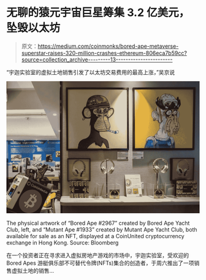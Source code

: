 # 无聊的猿元宇宙巨星筹集 3.2 亿美元，坠毁以太坊

> 原文：<https://medium.com/coinmonks/bored-ape-metaverse-superstar-raises-320-million-crashes-ethereum-806eca7b59cc?source=collection_archive---------13----------------------->

“宇迦实验室的虚拟土地销售引发了以太坊交易费用的最高上涨，”吴京说

![](img/5efd124186e1bc106f67a58e7408d1f8.png)

The physical artwork of “Bored Ape #2967” created by Bored Ape Yacht Club, left, and “Mutant Ape #1933” created by Mutant Ape Yacht Club, both available for sale as an NFT, displayed at a CoinUnited cryptocurrency exchange in Hong Kong. Source: Bloomberg

在一个投资者正在寻求进入虚拟房地产游戏的市场中，宇迦实验室，受欢迎的 Bored Apes 游艇俱乐部不可替代令牌(NFTs)集合的创造者，于周六推出了一项销售虚拟土地的销售…